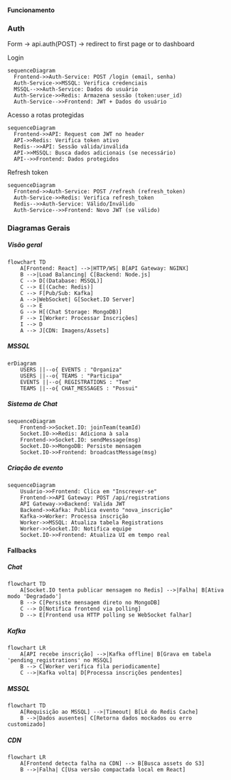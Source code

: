 #### Funcionamento
### Auth

Form -> api.auth(POST) -> redirect to first page or to dashboard

Login
```mermaid
sequenceDiagram
  Frontend->>Auth-Service: POST /login (email, senha)
  Auth-Service->>MSSQL: Verifica credenciais
  MSSQL-->>Auth-Service: Dados do usuário
  Auth-Service->>Redis: Armazena sessão (token:user_id)
  Auth-Service-->>Frontend: JWT + Dados do usuário
```

Acesso a rotas protegidas
```mermaid
sequenceDiagram
  Frontend->>API: Request com JWT no header
  API->>Redis: Verifica token ativo
  Redis-->>API: Sessão válida/inválida
  API->>MSSQL: Busca dados adicionais (se necessário)
  API-->>Frontend: Dados protegidos
```

Refresh token
```mermaid
sequenceDiagram
  Frontend->>Auth-Service: POST /refresh (refresh_token)
  Auth-Service->>Redis: Verifica refresh_token
  Redis-->>Auth-Service: Válido/Inválido
  Auth-Service-->>Frontend: Novo JWT (se válido)
```
### Diagramas Gerais

##### Visão geral
```mermaid
flowchart TD
    A[Frontend: React] -->|HTTP/WS| B[API Gateway: NGINX]
    B -->|Load Balancing| C[Backend: Node.js]
    C --> D[(Database: MSSQL)]
    C --> E[(Cache: Redis)]
    C --> F[Pub/Sub: Kafka]
    A -->|WebSocket| G[Socket.IO Server]
    G --> E
    G --> H[(Chat Storage: MongoDB)]
    F --> I[Worker: Processar Inscrições]
    I --> D
    A --> J[CDN: Imagens/Assets]
```

##### MSSQL
```mermaid
erDiagram
    USERS ||--o{ EVENTS : "Organiza"
    USERS ||--o{ TEAMS : "Participa"
    EVENTS ||--o{ REGISTRATIONS : "Tem"
    TEAMS ||--o{ CHAT_MESSAGES : "Possui"
```
##### Sistema de Chat
```mermaid
sequenceDiagram
    Frontend->>Socket.IO: joinTeam(teamId)
    Socket.IO->>Redis: Adiciona à sala
    Frontend->>Socket.IO: sendMessage(msg)
    Socket.IO->>MongoDB: Persiste mensagem
    Socket.IO->>Frontend: broadcastMessage(msg)
```

##### Criação de evento
```mermaid
sequenceDiagram
    Usuário->>Frontend: Clica em "Inscrever-se"
    Frontend->>API Gateway: POST /api/registrations
    API Gateway->>Backend: Valida JWT
    Backend->>Kafka: Publica evento "nova_inscrição"
    Kafka->>Worker: Processa inscrição
    Worker->>MSSQL: Atualiza tabela Registrations
    Worker->>Socket.IO: Notifica equipe
    Socket.IO->>Frontend: Atualiza UI em tempo real
```


#### Fallbacks

##### Chat
```mermaid
flowchart TD
    A[Socket.IO tenta publicar mensagem no Redis] -->|Falha| B[Ativa modo 'Degradado']
    B --> C[Persiste mensagem direto no MongoDB]
    C --> D[Notifica frontend via polling]
    D --> E[Frontend usa HTTP polling se WebSocket falhar]
```

##### Kafka
```mermaid
flowchart LR
    A[API recebe inscrição] -->|Kafka offline| B[Grava em tabela 'pending_registrations' no MSSQL]
    B --> C[Worker verifica fila periodicamente]
    C -->|Kafka volta| D[Processa inscrições pendentes]
```

##### MSSQL
```mermaid
flowchart TD
    A[Requisição ao MSSQL] -->|Timeout| B[Lê do Redis Cache]
    B -->|Dados ausentes| C[Retorna dados mockados ou erro customizado]
```

##### CDN
```mermaid
flowchart LR
    A[Frontend detecta falha na CDN] --> B[Busca assets do S3]
    B -->|Falha| C[Usa versão compactada local em React]
```
